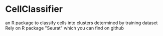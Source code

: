 # CellClassifier
an R package to classify cells into clusters determined by training dataset 
Rely on R package "Seurat" which you can find on github
